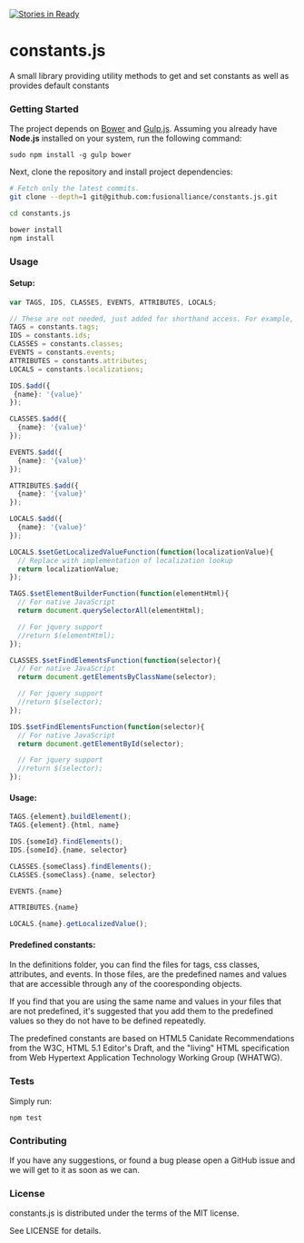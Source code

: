 [![Stories in Ready](https://badge.waffle.io/rclanan/constants.js.png?label=ready&title=Ready)](https://waffle.io/rclanan/constants.js)
# constants.js

A small library providing utility methods to get and set constants as well as provides default constants

### Getting Started

The project depends on [Bower](https://github.com/bower/bower) and [Gulp.js](http://gulpjs.com). Assuming
you already have **Node.js** installed on your system, run the following command:

```
sudo npm install -g gulp bower
```

Next, clone the repository and install project dependencies:
```bash
# Fetch only the latest commits.
git clone --depth=1 git@github.com:fusionalliance/constants.js.git

cd constants.js

bower install
npm install
```

### Usage

#### Setup:

```javascript
var TAGS, IDS, CLASSES, EVENTS, ATTRIBUTES, LOCALS;

// These are not needed, just added for shorthand access. For example, you could call constants.tags.$add({}) instead.
TAGS = constants.tags;
IDS = constants.ids;
CLASSES = constants.classes;
EVENTS = constants.events;
ATTRIBUTES = constants.attributes;
LOCALS = constants.localizations;

IDS.$add({
 {name}: '{value}'
});

CLASSES.$add({
  {name}: '{value}'
});

EVENTS.$add({
  {name}: '{value}'
});

ATTRIBUTES.$add({
  {name}: '{value}'
});

LOCALS.$add({
  {name}: '{value}'
});

LOCALS.$setGetLocalizedValueFunction(function(localizationValue){
  // Replace with implementation of localization lookup
  return localizationValue;
});

TAGS.$setElementBuilderFunction(function(elementHtml){
  // For native JavaScript
  return document.querySelectorAll(elementHtml);

  // For jquery support
  //return $(elementHtml);
});

CLASSES.$setFindElementsFunction(function(selector){
  // For native JavaScript
  return document.getElementsByClassName(selector);

  // For jquery support
  //return $(selector);
});

IDS.$setFindElementsFunction(function(selector){
  // For native JavaScript
  return document.getElementById(selector);

  // For jquery support
  //return $(selector);
});
```

#### Usage:

```javascript
TAGS.{element}.buildElement();
TAGS.{element}.{html, name}

IDS.{someId}.findElements();
IDS.{someId}.{name, selector}

CLASSES.{someClass}.findElements();
CLASSES.{someClass}.{name, selector}

EVENTS.{name}

ATTRIBUTES.{name}

LOCALS.{name}.getLocalizedValue();
```

#### Predefined constants:

In the definitions folder, you can find the files for tags, css classes, attributes, and events. In those files, are the predefined names and values that are accessible through any of the cooresponding objects.

If you find that you are using the same name and values in your files that are not predefined, it's suggested that you add them to the predefined values so they do not have to be defined repeatedly.

The predefined constants are based on HTML5 Canidate Recommendations from the W3C, HTML 5.1 Editor's Draft, and the "living" HTML specification from Web Hypertext Application Technology Working Group (WHATWG).


### Tests

Simply run:

```
npm test
```

### Contributing

If you have any suggestions, or found a bug please open a GitHub issue and we will
get to it as soon as we can.

### License

constants.js is distributed under the terms of the MIT license.

See LICENSE for details.
